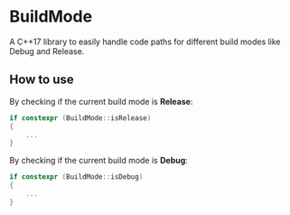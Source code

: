 # BuildMode
A C++17 library to easily handle code paths for different build modes like Debug and Release.

## How to use
By checking if the current build mode is **Release**:
```cpp
if constexpr (BuildMode::isRelease)
{
	...
}
```

By checking if the current build mode is **Debug**:
```cpp
if constexpr (BuildMode::isDebug)
{
	...
}
```
